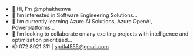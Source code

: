 - 👋 Hi, I’m @mphakheswa
- 👀 I’m interested in Software Engineering Solutions...
- 🌱 I’m currently learning Azure AI Solutions, Azure OpenAI, Powerplatforms...
- 💞️ I’m looking to collaborate on any exciting projects with intelligence and optimization prioritized...
- 📫 072 8921 311 | spdk4555@gmail.com

<!---
mphakheswa/mphakheswa is a ✨ special ✨ repository because its `README.md` (this file) appears on your GitHub profile.
You can click the Preview link to take a look at your changes.
--->
